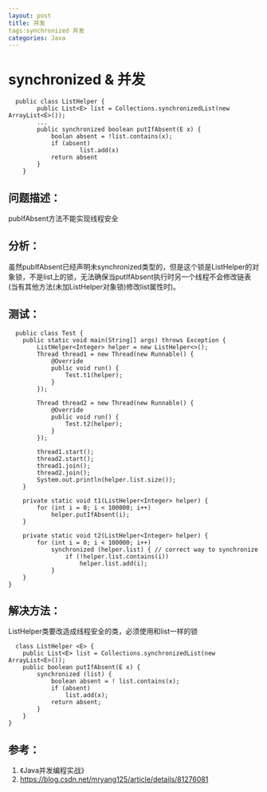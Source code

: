 ```yaml
---
layout: post
title: 并发
tags:synchronized 并发
categories: Java
---
```


# synchronized & 并发


```
  public class ListHelper {
        public List<E> list = Collections.synchronizedList(new ArrayList<E>());
        ...
        public synchronized boolean putIfAbsent(E x) {
            boolan absent = !list.contains(x);
            if (absent)
            		list.add(x) 
            return absent               
        }
    }
```
## 问题描述：
pubIfAbsent方法不能实现线程安全   
## 分析：
虽然pubIfAbsent已经声明未synchronized类型的，但是这个锁是ListHelper的对象锁，不是list上的锁，无法确保当putIfAbsent执行时另一个线程不会修改链表(当有其他方法(未加ListHelper对象锁)修改list属性时)。
## 测试：
```
  public class Test {
	public static void main(String[] args) throws Exception {
		ListHelper<Integer> helper = new ListHelper<>();
		Thread thread1 = new Thread(new Runnable() {
			@Override
			public void run() {
				Test.t1(helper);
			}
		});
 
		Thread thread2 = new Thread(new Runnable() {
			@Override
			public void run() {
				Test.t2(helper);
			}
		});
 
		thread1.start();
		thread2.start();
		thread1.join();
		thread2.join();
		System.out.println(helper.list.size());
	}
 
	private static void t1(ListHelper<Integer> helper) {
		for (int i = 0; i < 100000; i++)
			helper.putIfAbsent(i);
	}
 
	private static void t2(ListHelper<Integer> helper) {
		for (int i = 0; i < 100000; i++)
			synchronized (helper.list) { // correct way to synchronize
				if (!helper.list.contains(i))
					helper.list.add(i);
			}
	}
}
```

## 解决方法：
ListHelper类要改造成线程安全的类，必须使用和list一样的锁
```
  class ListHelper <E> {
    public List<E> list = Collections.synchronizedList(new ArrayList<E>());
    public boolean putIfAbsent(E x) {
        synchronized (list) {
            boolean absent = ! list.contains(x);
            if (absent)
                list.add(x);
            return absent;
        }
    }
}
```
   
## 参考：
1. 《Java并发编程实战》
2. https://blog.csdn.net/mryang125/article/details/81276081
